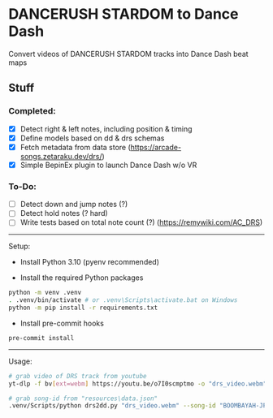 # DANCERUSH STARDOM to Dance Dash

Convert videos of DANCERUSH STARDOM tracks into Dance Dash beat maps

## Stuff

### Completed:

- [x] Detect right & left notes, including position & timing
- [x] Define models based on dd & drs schemas
- [x] Fetch metadata from data store (https://arcade-songs.zetaraku.dev/drs/)
- [x] Simple BepinEx plugin to launch Dance Dash w/o VR

### To-Do:

- [ ] Detect down and jump notes (?)
- [ ] Detect hold notes (? hard)
- [ ] Write tests based on total note count (?) (https://remywiki.com/AC_DRS)

---

Setup:

- Install Python 3.10 (pyenv recommended)

- Install the required Python packages
```bash
python -m venv .venv
. .venv/bin/activate # or .venv\Scripts\activate.bat on Windows
python -m pip install -r requirements.txt
```

- Install pre-commit hooks
```bash
pre-commit install
```

--- 

Usage:

```bash
# grab video of DRS track from youtube
yt-dlp -f bv[ext=webm] https://youtu.be/o7I0scmptmo -o "drs_video.webm"

# grab song-id from "resources\data.json"
.venv/Scripts/python drs2dd.py "drs_video.webm" --song-id "BOOMBAYAH-JP Ver.-"
```